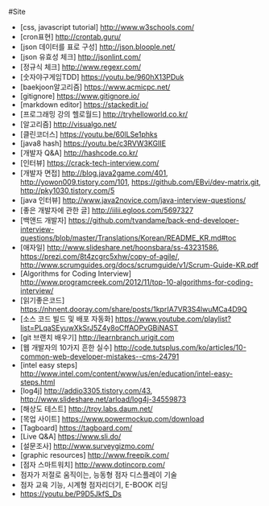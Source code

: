 #Site

- [css, javascript tutorial] http://www.w3schools.com/
- [cron표현] http://crontab.guru/
- [json 데이터를 표로 구성] http://json.bloople.net/
- [json 유효성 체크] http://jsonlint.com/
- [정규식 체크] http://www.regexr.com/
- [숫자야구게임TDD] https://youtu.be/960hX13PDuk
- [baekjoon알고리즘] https://www.acmicpc.net/
- [gitignore] https://www.gitignore.io/
- [markdown editor] https://stackedit.io/
- [프로그래밍 강의 헬로월드] http://tryhelloworld.co.kr/
- [알고리즘] http://visualgo.net/
- [클린코더스] https://youtu.be/60lLSe1phks
- [java8 hash] https://youtu.be/c3RVW3KGIIE
- [개발자 Q&A] http://hashcode.co.kr/
- [인터뷰] https://crack-tech-interview.com/
- [개발자 면접] http://blog.java2game.com/401, http://yowon009.tistory.com/101, https://github.com/EBvi/dev-matrix.git, http://pky1030.tistory.com/5
- [java 인터뷰] http://www.java2novice.com/java-interview-questions/  
- [좋은 개발자에 관한 글] http://iilii.egloos.com/5697327
- [백앤드 개발자] https://github.com/tvandame/back-end-developer-interview-questions/blob/master/Translations/Korean/README_KR.md#toc
- [애자일] http://www.slideshare.net/hoonsbara/ss-43231586, https://prezi.com/8t4zcgrc5xhw/copy-of-agile/, http://www.scrumguides.org/docs/scrumguide/v1/Scrum-Guide-KR.pdf 
- [Algorithms for Coding Interview] http://www.programcreek.com/2012/11/top-10-algorithms-for-coding-interview/
- [읽기좋은코드] https://nhnent.dooray.com/share/posts/1kprIA7VR3S4lwuMCa4D9Q
- [소스 코드 빌드 및 배포 자동화] https://www.youtube.com/playlist?list=PLqaSEyuwXkSrJ5Z4y8oCffAOPvGBiNAST
- [git 브랜치 배우기] http://learnbranch.urigit.com
- [웹 개발자의 10가지 흔한 실수] http://code.tutsplus.com/ko/articles/10-common-web-developer-mistakes--cms-24791
- [intel easy steps] http://www.intel.com/content/www/us/en/education/intel-easy-steps.html
- [log4j] http://addio3305.tistory.com/43, http://www.slideshare.net/arload/log4j-34559873
- [해상도 테스트] http://troy.labs.daum.net/
- [목업 사이트] https://www.powermockup.com/download
- [Tagboard] https://tagboard.com/
- [Live Q&A] https://www.sli.do/
- [설문조사] http://www.surveygizmo.com/
- [graphic resources] http://www.freepik.com/
- [점자 스마트워치] http://www.dotincorp.com/
 - 점자가 저절로 움직이는, 능동형 점자 디스플레이 기술
 - 점자 교육 기능, 시계형 점자리더기, E-BOOK 리딩
 - https://youtu.be/P9D5JkfS_Ds
